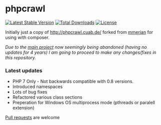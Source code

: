 # phpcrawl
[![Latest Stable Version](https://poser.pugx.org/brittainmedia/phpcrawl/v/stable)](https://packagist.org/packages/brittainmedia/phpcrawl) [![Total Downloads](https://poser.pugx.org/brittainmedia/phpcrawl/downloads)](https://packagist.org/packages/brittainmedia/phpcrawl) [![License](https://poser.pugx.org/brittainmedia/phpcrawl/license)](https://packagist.org/packages/brittainmedia/phpcrawl)

Initially just a copy of http://phpcrawl.cuab.de/ forked from [mmerian](https://github.com/mmerian/phpcrawl) for using with composer.

 *Due to the [main project](https://sourceforge.net/projects/phpcrawl/files/PHPCrawl/) now seemingly being abandoned (having no updates for 4 years) I am going to proceed to make any changes/fixes in this repository.*

### Latest updates
- PHP 7 Only - Not backwards compatible with 0.8 versions.
- Introduced namespaces
- Lots of bug fixes
- Refactored various class sections
- Preperation for Windows OS multiprocess mode (pthreads or paralell extension)

[Pull requests](https://github.com/crispy-computing-machine/phpcrawl/pulls) are welcome
